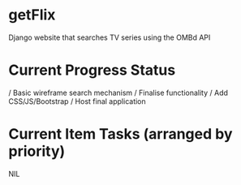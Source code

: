 # getFlix
Django website that searches TV series using the OMBd API

# Current Progress Status
/ Basic wireframe search mechanism
/ Finalise functionality
/ Add CSS/JS/Bootstrap
/ Host final application

# Current Item Tasks (arranged by priority)
NIL
